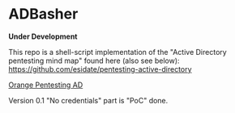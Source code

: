 # ADBasher
**Under Development**

This repo is a shell-script implementation of the "Active Directory pentesting mind map" found here (also see below):
https://github.com/esidate/pentesting-active-directory

[Orange Pentesting AD](resources/pentest_ad_dark_2022_11.svg)

Version 0.1
"No credentials" part is "PoC" done.